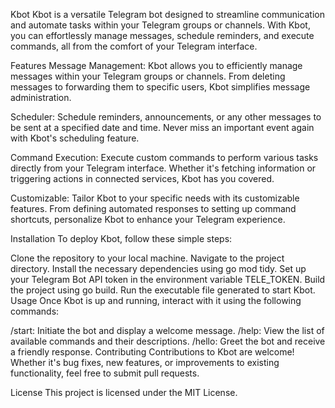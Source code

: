 Kbot
Kbot is a versatile Telegram bot designed to streamline communication and automate tasks within your Telegram groups or channels. With Kbot, you can effortlessly manage messages, schedule reminders, and execute commands, all from the comfort of your Telegram interface.

Features
Message Management: Kbot allows you to efficiently manage messages within your Telegram groups or channels. From deleting messages to forwarding them to specific users, Kbot simplifies message administration.

Scheduler: Schedule reminders, announcements, or any other messages to be sent at a specified date and time. Never miss an important event again with Kbot's scheduling feature.

Command Execution: Execute custom commands to perform various tasks directly from your Telegram interface. Whether it's fetching information or triggering actions in connected services, Kbot has you covered.

Customizable: Tailor Kbot to your specific needs with its customizable features. From defining automated responses to setting up command shortcuts, personalize Kbot to enhance your Telegram experience.

Installation
To deploy Kbot, follow these simple steps:

Clone the repository to your local machine.
Navigate to the project directory.
Install the necessary dependencies using go mod tidy.
Set up your Telegram Bot API token in the environment variable TELE_TOKEN.
Build the project using go build.
Run the executable file generated to start Kbot.
Usage
Once Kbot is up and running, interact with it using the following commands:

/start: Initiate the bot and display a welcome message.
/help: View the list of available commands and their descriptions.
/hello: Greet the bot and receive a friendly response.
Contributing
Contributions to Kbot are welcome! Whether it's bug fixes, new features, or improvements to existing functionality, feel free to submit pull requests.

License
This project is licensed under the MIT License.
